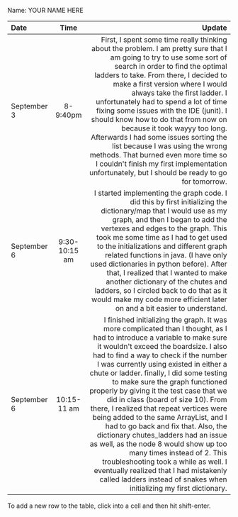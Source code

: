 Name: YOUR NAME HERE

| Date        |     Time      |                                                                                                                                                                                                                                                                                                                                                                                                                                                                                                                                                                                                                                                                                                                                                                                                                    Update |
|:------------|:-------------:|--------------------------------------------------------------------------------------------------------------------------------------------------------------------------------------------------------------------------------------------------------------------------------------------------------------------------------------------------------------------------------------------------------------------------------------------------------------------------------------------------------------------------------------------------------------------------------------------------------------------------------------------------------------------------------------------------------------------------------------------------------------------------------------------------------------------------:|
| September 3 |   8-9:40pm    |                                                                                                                                                                 First, I spent some time really thinking about the problem. I am pretty sure that I am going to try to use some sort of search in order to find the optimal ladders to take. From there, I decided to make a first version where I would always take the first ladder. I unfortunately had to spend a lot of time fixing some issues with the IDE (junit). I should know how to do that from now on because it took wayyy too long. Afterwards I had some issues sorting the list because I was using the wrong methods. That burned even more time so I couldn't finish my first implementation unfortunately, but I should be ready to go for tomorrow. |
| September 6 | 9:30-10:15 am |                                                                                                                                                                                                                                                        I started implementing the graph code. I did this by first initializing the dictionary/map that I would use as my graph, and then I began to add the vertexes and edges to the graph. This took me some time as I had to get used to the initializations and different graph related functions in java. (I have only used dictionaries in python before). After that, I realized that I wanted to make another dictionary of the chutes and ladders, so I circled back to do that as it would make my code more efficient later on and a bit easier to understand. |
| September 6 |  10:15-11 am  | I finished initializing the graph. It was more complicated than I thought, as I had to introduce a variable to make sure it wouldn't exceed the boardsize. I also had to find a way to check if the number I was currently using existed in either a chute or ladder. finally, I did some testing to make sure the graph functioned properly by giving it the test case that we did in class (board of size 10). From there, I realized that repeat vertices were being added to the same ArrayList, and I had to go back and fix that. Also, the dictionary chutes_ladders had an issue as well, as the node 8 would show up too many times instead of 2. This troubleshooting took a while as well. I eventually realized that I had mistakenly called ladders instead of snakes when initializing my first dictionary. |


To add a new row to the table, click into a cell and then hit shift-enter.
